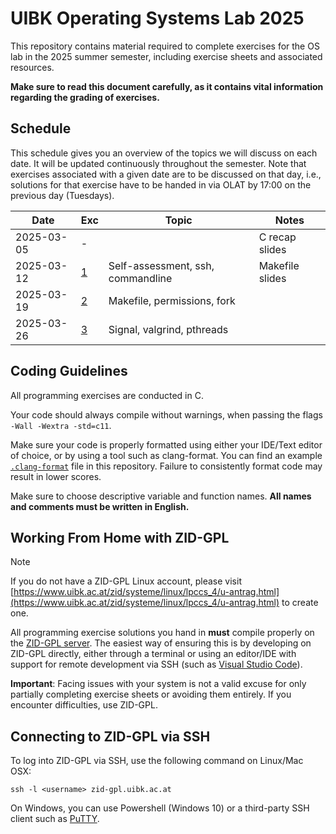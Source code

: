 # UIBK Operating Systems Lab 2025

This repository contains material required to complete exercises for the OS lab in the 2025 summer semester, including exercise sheets and associated resources.

**Make sure to read this document carefully, as it contains vital information regarding the grading of exercises.**

## Schedule

This schedule gives you an overview of the topics we will discuss on each date. It will be updated continuously throughout the semester.
Note that exercises associated with a given date are to be discussed on that day, i.e., solutions for that exercise have to be handed in via OLAT by 17:00 on the previous day (Tuesdays).

| Date       | Exc              | Topic                                                 | Notes             |
| ---------- | ---              | ----------------------------                          | --------------    |
| 2025-03-05 | -                |                                                       | C recap slides    |
| 2025-03-12 | [1](exercise01/) | Self-assessment, ssh, commandline                     | Makefile slides   |
| 2025-03-19 | [2](exercise02/) | Makefile, permissions, fork                           |                   |
| 2025-03-26 | [3](exercise03/) | Signal, valgrind, pthreads                            |                   |

## Coding Guidelines

All programming exercises are conducted in C.

Your code should always compile without warnings, when passing the flags `-Wall -Wextra -std=c11`.

Make sure your code is properly formatted using either your IDE/Text editor of choice, or by using a tool such as clang-format.
You can find an example [`.clang-format`](.clang-format) file in this repository.
Failure to consistently format code may result in lower scores.

Make sure to choose descriptive variable and function names.
**All names and comments must be written in English.**

## Working From Home with ZID-GPL

> [!NOTE]
> If you do not have a ZID-GPL Linux account, please visit [https://www.uibk.ac.at/zid/systeme/linux/lpccs_4/u-antrag.html](https://www.uibk.ac.at/zid/systeme/linux/lpccs_4/u-antrag.html) to create one.

All programming exercise solutions you hand in **must** compile properly on the [ZID-GPL server](https://www.uibk.ac.at/zid/systeme/linux/#remote-zid-gpl).
The easiest way of ensuring this is by developing on ZID-GPL directly, either through a terminal or using an editor/IDE with support for remote development via SSH (such as [Visual Studio Code](https://code.visualstudio.com/docs/remote/ssh)).

**Important**: Facing issues with your system is not a valid excuse for only partially completing exercise sheets or avoiding them entirely. If you encounter difficulties, use ZID-GPL.

## Connecting to ZID-GPL via SSH

To log into ZID-GPL via SSH, use the following command on Linux/Mac OSX:

`ssh -l <username> zid-gpl.uibk.ac.at`

On Windows, you can use Powershell (Windows 10) or a third-party SSH client
such as [PuTTY](https://www.putty.org/).
